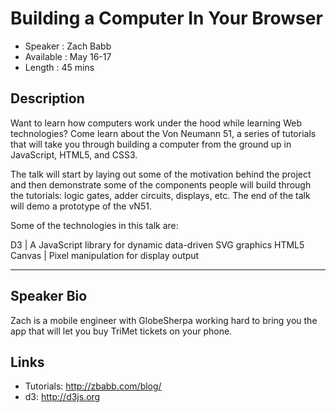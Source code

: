 Building a Computer In Your Browser
======================

* Speaker   :   Zach Babb
* Available :   May 16-17
* Length    :   45 mins

Description
-----------

Want to learn how computers work under the hood while learning Web technologies? Come learn about the Von Neumann 51, a series of tutorials that will take you through building a computer from the ground up in JavaScript, HTML5, and CSS3.

The talk will start by laying out some of the motivation behind the project and then demonstrate some of the components people will build through the tutorials: logic gates, adder circuits, displays, etc. The end of the talk will demo a prototype of the vN51.

Some of the technologies in this talk are:

D3 | A JavaScript library for dynamic data-driven SVG graphics
HTML5 Canvas | Pixel manipulation for display output

------------

Speaker Bio
-----------
Zach is a mobile engineer with GlobeSherpa working hard to bring you the app that will let you buy TriMet tickets on your phone.

Links
-----
* Tutorials: http://zbabb.com/blog/
* d3: http://d3js.org
